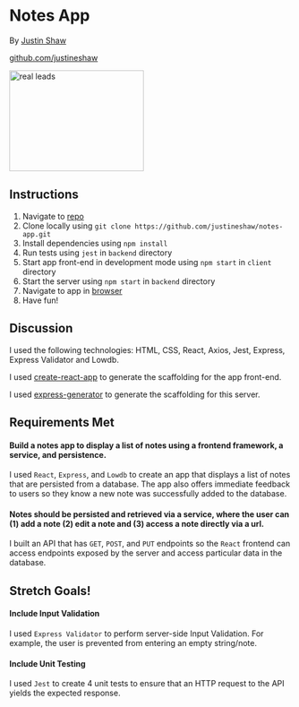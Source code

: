 # Notes App

By [Justin Shaw](mailto:easyworkemail@gmail.com)

[github.com/justineshaw](https://github.com/justineshaw)

<a href="https://www.youtube.com/watch?v=9XuHW5r782c&feature=youtu.be" target="_blank"><img src="http://img.youtube.com/vi/9XuHW5r782c/0.jpg" alt="real leads" width="240" height="180"/></a>

## Instructions

1. Navigate to [repo](https://github.com/justineshaw/notes-app)
2. Clone locally using
   `git clone https://github.com/justineshaw/notes-app.git`
3. Install dependencies using `npm install`
4. Run tests using `jest` in `backend` directory
5. Start app front-end in development mode using `npm start` in `client` directory
6. Start the server using `npm start` in `backend` directory
7. Navigate to app in [browser](http://localhost:3000/)
8. Have fun!

## Discussion

I used the following technologies: HTML, CSS, React, Axios, Jest, 
Express, Express Validator and Lowdb.

I used [create-react-app](https://github.com/facebook/create-react-app) 
to generate the scaffolding for the app front-end.

I used [express-generator](https://www.npmjs.com/package/express) 
to generate the scaffolding for this server.

## Requirements Met

#### Build a notes app to display a list of notes using a frontend framework, a service, and persistence.

I used `React`, `Express`, and `Lowdb` to create an app that displays a list of notes that are persisted from a database. The app also offers immediate feedback to users so they know a new note was successfully added to the database.

#### Notes should be persisted and retrieved via a service, where the user can (1) add a note (2) edit a note and (3) access a note directly via a url.

I built an API that has `GET`, `POST`, and `PUT` endpoints so the `React` frontend can access endpoints exposed by the server and access particular data in the database.

## Stretch Goals!

#### Include Input Validation

I used `Express Validator` to perform server-side Input Validation. For example, the user is prevented from entering an empty string/note.

#### Include Unit Testing

I used `Jest` to create 4 unit tests to ensure that an HTTP request to the API yields the expected response.
